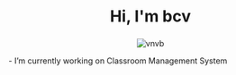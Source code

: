 <h1 align="center">Hi, I'm bcv</h1>
<h3 align="left"></h3>
<!-- changes are commit   -->
<p align="center"> <img src="https://komarev.com/ghpvc/?username=vnvb&label=Profile%20views&color=0e75b6&style=flat" alt="vnvb" /> </p>- I’m currently working on Classroom Management System



